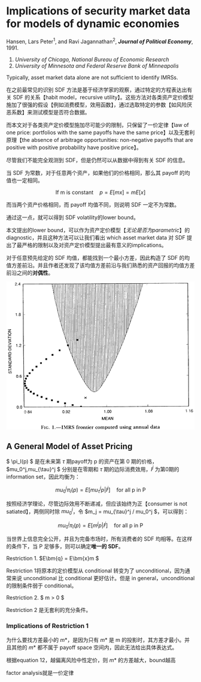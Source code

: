 # Implications of security market data for models of dynamic economies
Hansen, Lars Peter<sup>1</sup>, and Ravi Jagannathan<sup>2</sup>, ***Journal of Political Economy***, 1991.

1. *University of Chicago, National Bureau of Economic Research*
2. *University of Minnesota and Federal Reserve Bank of Minneapolis*


Typically, asset market data alone are not sufficient to identify IMRSs.

在之前最常见的识别 SDF 方法是基于经济学家的观察，通过特定的方程表达出有关 SDF 的关系【habit model，recursive utility】。这些方法对各类资产定价模型施加了很强的假设【例如消费模型，效用函数】，通过选取特定的参数【如风险厌恶系数】来测试模型是否符合数据。

而本文对于各类资产定价模型施加尽可能少的限制，只保留了一价定律【law of one price: portfolios with the same payoffs have the same price】以及无套利原理【the absence of arbitrage opportunities: non-negative payoffs that are positive with positive probability have positive price】。

尽管我们不能完全观测到 SDF，但是仍然可以从数据中得到有关 SDF 的信息。

当 SDF 为常数，对于任意两个资产，如果他们的价格相同，那么其 payoff 的均值也一定相同。

$$
\text{If m is constant} \quad p = E[mx] = m E[x]
$$

而当两个资产价格相同，而 payoff 均值不同，则说明 SDF 一定不为常数。

通过这一点，就可以得到 SDF volatility的lower bound。


本文提出的lower bound，可以作为资产定价模型【*无论是否为parametric*】的 diagnostic，并且这种方法可以让我们看出 which asset market data 对 SDF 提出了最严格的限制以及对资产定价模型提出最有意义的implications。


对于任意预先给定的 SDF 均值，都能找到一个最小方差，因此构造了 SDF 的均值方差前沿。并且作者还发现了该均值方差前沿与我们熟悉的资产回报的均值方差前沿之间的**对偶性**。

<div align='center'>

![](image/20230524PP1.png)
</div>


## A General Model of Asset Pricing

$ \pi_I(p) $ 是在未来第 $\tau$ 期payoff为 p 的资产在第 0 期的价格， $mu_0^j,mu_{\tau}^j $ 分别是在零期和 $\tau$ 期的边际消费效用，$I^j$ 为第0期的information set，因此均衡为：

$$
\begin{equation}
mu_0^j \pi_I(p) =  E[mu_{\tau}^j p |I^j] \quad \text{for all p in P}
\end{equation}
$$

按照经济学理论，尽管边际效用不断递减，但应该始终为正【consumer is not satiated】，两侧同时除 $mu_0^j$，令 $m_j = mu_{\tau}^j / mu_0^j $，可以得到：

$$
\begin{equation}
mu_0^j \pi_I(p) =  E[m^j p |I^j] \quad \text{for all p in P}
\end{equation}
$$

当世界上信息完全公开，并且为完备市场时，所有消费者的 SDF 均相等。在这样的条件下，当 P 足够多，则可以确定**唯一的 SDF**。




<div class = 'centerwords'>

Restriction 1. $E\bm{q} = E\bm{x}m $
</div>

Restriction 1将原本的定价模型从 conditional 转变为了 unconditional，因为通常来说 unconditional 比 conditional 更好估计。但是 in general，unconditional 的限制条件弱于 conditional。


<div class = 'centerwords'>

Restriction 2. $ m > 0 $
</div>

Restriction 2 是无套利的充分条件。



### Implications of Restriction 1

为什么要找方差最小的 $m*$，是因为只有 $m*$ 是 m 的投影时，其方差才最小。并且其他的 $m*$ 都不属于 payoff space 空间内，因此无法给出具体表达式。


根据equation 12，越偏离风险中性定价，则 $m*$ 的方差越大，bound越高


factor analysis就是一价定律








